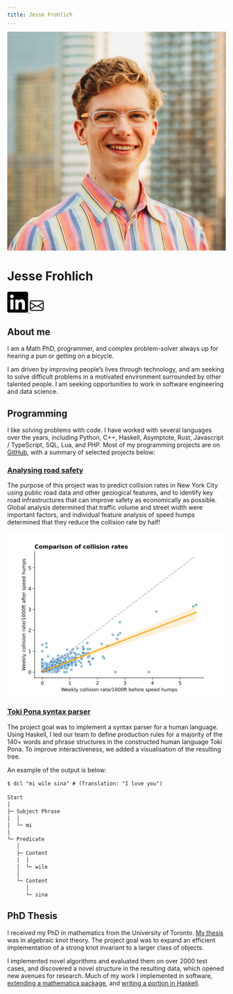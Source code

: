 ```yaml
---
title: Jesse Frohlich
...
```

<script type="text/javascript">
  window.addEventListener("load", (event) => {
    document.getElementById("email").href = // TODO: replace "id" with "class".
      "mailto:jesse.noreply.frohlich@noreply.gmail.com".replaceAll(
        "noreply.",
        "",
      );
  });
</script>
<img src="images/profile.jpg" class="profile-picture" />

# Jesse Frohlich

<div class="icons">
  <a
    href="https://www.linkedin.com/in/jesse-frohlich"
    target="_blank"
    rel="noopener noreferrer"
  >
    <img src="/header/images/linkedin.svg" alt="LinkedIn" />
  </a>
  <a href="hidden" id="email" target="_blank" rel="noopener noreferrer">
    <img src="/header/images/envelope.svg" alt="Email" />
  </a>
</div>

## About me

I am a Math PhD, programmer, and complex problem-solver always up for hearing a
pun or getting on a bicycle.

I am driven by improving people’s lives through technology, and am seeking to
solve difficult problems in a motivated environment surrounded by other talented
people. I am seeking opportunities to work in software engineering and data
science.

## Programming

I like solving problems with code. I have worked with several languages over the
years, including Python, C&NoBreak;+&NoBreak;+, Haskell, Asymptote, Rust,
Javascript / TypeScript, SQL, Lua, and PHP. Most of my programming projects are
on [GitHub](https://github.com/phro), with a summary of selected projects below:

### [Analysing road safety](https://www.erdosinstitute.org/project-database/spring-2024/data-science-boot-camp/analysing-road-safety)

The purpose of this project was to predict collision rates in New York City
using public road data and other geological features, and to identify key road
infrastructures that can improve safety as economically as possible. Global
analysis determined that traffic volume and street width were important factors,
and individual feature analysis of speed humps determined that they reduce the
collision rate by half!

![Speed humps analysis](images/speed_humps.svg)

### [Toki Pona syntax parser](https://github.com/phro/dcl)

The project goal was to implement a syntax parser for a human language. Using
Haskell, I led our team to define production rules for a majority of the 140+
words and phrase structures in the constructed human language Toki Pona. To
improve interactiveness, we added a visualisation of the resulting tree.

An example of the output is below:

```
$ dcl "mi wile sina" # (Translation: "I love you")

Start
│
├─ Subject Phrase
│  │
│  └─ mi
│
└─ Predicate
   │
   ├─ Content
   │  │
   │  └─ wile
   │
   └─ Content
      │
      └─ sina
```

## PhD Thesis

I received my PhD in mathematics from the University of Toronto.
[My thesis](https://github.com/phro/thesis/releases/download/v1.0.0/thesis-electronic-v1_0_0.pdf)
was in algebraic knot theory. The project goal was to expand an efficient
implementation of a strong knot invariant to a larger class of objects.

I implemented novel algorithms and evaluated them on over 2000 test cases, and
discovered a novel structure in the resulting data, which opened new avenues for
research. Much of my work I implemented in software,
[extending a mathematica package](https://github.com/phro/GDO/https://github.com/phro/GDO/https://github.com/phro/GDO/),
and [writing a portion in Haskell](https://github.com/phro/KnotTheory).
